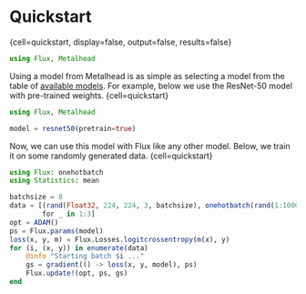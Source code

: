 # Quickstart

{cell=quickstart, display=false, output=false, results=false}
```julia
using Flux, Metalhead
```

Using a model from Metalhead is as simple as selecting a model from the table of [available models](#). For example, below we use the ResNet-50 model with pre-trained weights.
{cell=quickstart}
```julia
using Flux, Metalhead

model = resnet50(pretrain=true)
```

Now, we can use this model with Flux like any other model. Below, we train it on some randomly generated data.
{cell=quickstart}
```julia
using Flux: onehotbatch
using Statistics: mean

batchsize = 8
data = [(rand(Float32, 224, 224, 3, batchsize), onehotbatch(rand(1:1000), 1:1000))
        for _ in 1:3]
opt = ADAM()
ps = Flux.params(model)
loss(x, y, m) = Flux.Losses.logitcrossentropy(m(x), y)
for (i, (x, y)) in enumerate(data)
    @info "Starting batch $i ..."
    gs = gradient(() -> loss(x, y, model), ps)
    Flux.update!(opt, ps, gs)
end
```
